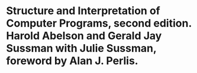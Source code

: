 # Structure and Interpretation of Computer Programs, second edition. Harold Abelson and Gerald Jay Sussman with Julie Sussman, foreword by Alan J. Perlis.
